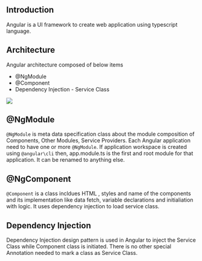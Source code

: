 ## Introduction
Angular is a UI framework to create web application using typescript language. 

## Architecture
Angular architecture composed of below items 
* @NgModule
* @Component
* Dependency Injection - Service Class

![](https://amvijay.com/images/20201120-angular-architecture.jpg)

## @NgModule
`@NgModule` is meta data specification class about the module composition of Components, Other Modules, Service Providers. Each Angular  application need to have one or more `@NgModule`. If application workspace is created using `@angular\cli` then, app.module.ts is the first and root module for that application. It can be renamed to anything else.

## @NgComponent
`@Component` is a class incldues HTML , styles and name of the components and its implementation like data fetch, variable declarations and initialiation with logic. It uses dependency injection to load service class.

## Dependency Injection
Dependency Injection design pattern is used in Angular to inject the Service Class while Component class is initiated. There is no other special Annotation needed to mark a class as Service Class.

